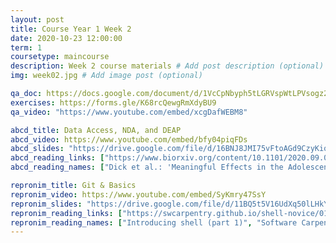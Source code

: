 ```yaml
---
layout: post
title: Course Year 1 Week 2
date: 2020-10-23 12:00:00
term: 1
coursetype: maincourse
description: Week 2 course materials # Add post description (optional)
img: week02.jpg # Add image post (optional)

qa_doc: https://docs.google.com/document/d/1VcCpNbyph5tLGRVspWtLPVsogz2UMbje2f5745wWKus/edit?usp=sharing
exercises: https://forms.gle/K68rcQewgRmXdyBU9
qa_video: "https://www.youtube.com/embed/xcgDafWEBM8"

abcd_title: Data Access, NDA, and DEAP
abcd_video: https://www.youtube.com/embed/bfy04piqFDs
abcd_slides: "https://drive.google.com/file/d/16BNJ8JMI75vFtoAGd9CzyKiqcZxR2Q0L/view?usp=sharing"
abcd_reading_links: ["https://www.biorxiv.org/content/10.1101/2020.09.01.276451v1.full"]
abcd_reading_names: ["Dick et al.: 'Meaningful Effects in the Adolescent Brain Cognitive Development Study'"]

repronim_title: Git & Basics
repronim_video: https://www.youtube.com/embed/SyKmry47SsY
repronim_slides: "https://drive.google.com/file/d/11BQ5t5V16UdXq50lLHkYfGoRyUQmfcCe/view?usp=sharing"
repronim_reading_links: ["https://swcarpentry.github.io/shell-novice/01-intro/index.html", "https://swcarpentry.github.io/shell-novice/", "http://practical-neuroimaging.github.io/git_parable.html#the-git-parable"]
repronim_reading_names: ["Introducing shell (part 1)", "Software Carpentry on Unix: Read at least one section of parts 2 - 7", "A git parable"]
---
```

